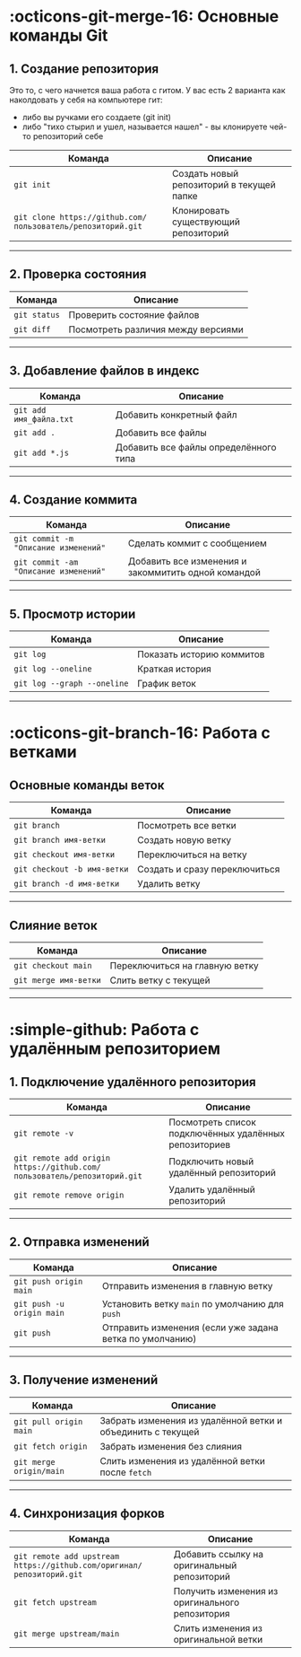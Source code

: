# :octicons-git-merge-16: Основные команды Git

## 1. Создание репозитория

Это то, с чего начнется ваша работа с гитом. У вас есть 2 варианта как наколдовать у себя на компьютере гит:

- либо вы ручками его создаете (git init)
- либо "тихо стырил и ушел, называется нашел" - вы клонируете чей-то репозиторий себе

| Команда                                                     | Описание                                  |
| ----------------------------------------------------------- | ----------------------------------------- |
| `git init`                                                  | Создать новый репозиторий в текущей папке |
| `git clone https://github.com/пользователь/репозиторий.git` | Клонировать существующий репозиторий      |

---

## 2. Проверка состояния

| Команда      | Описание                           |
| ------------ | ---------------------------------- |
| `git status` | Проверить состояние файлов         |
| `git diff`   | Посмотреть различия между версиями |

---

## 3. Добавление файлов в индекс

| Команда                 | Описание                              |
| ----------------------- | ------------------------------------- |
| `git add имя_файла.txt` | Добавить конкретный файл              |
| `git add .`             | Добавить все файлы                    |
| `git add *.js`          | Добавить все файлы определённого типа |

---

## 4. Создание коммита

| Команда                               | Описание                                            |
| ------------------------------------- | --------------------------------------------------- |
| `git commit -m "Описание изменений"`  | Сделать коммит с сообщением                         |
| `git commit -am "Описание изменений"` | Добавить все изменения и закоммитить одной командой |

---

## 5. Просмотр истории

| Команда                     | Описание                  |
| --------------------------- | ------------------------- |
| `git log`                   | Показать историю коммитов |
| `git log --oneline`         | Краткая история           |
| `git log --graph --oneline` | График веток              |

---

# :octicons-git-branch-16: Работа с ветками

## Основные команды веток

| Команда                     | Описание                      |
| --------------------------- | ----------------------------- |
| `git branch`                | Посмотреть все ветки          |
| `git branch имя-ветки`      | Создать новую ветку           |
| `git checkout имя-ветки`    | Переключиться на ветку        |
| `git checkout -b имя-ветки` | Создать и сразу переключиться |
| `git branch -d имя-ветки`   | Удалить ветку                 |

---

## Слияние веток

| Команда               | Описание                       |
| --------------------- | ------------------------------ |
| `git checkout main`   | Переключиться на главную ветку |
| `git merge имя-ветки` | Слить ветку с текущей          |

---

# :simple-github: Работа с удалённым репозиторием

## 1. Подключение удалённого репозитория

| Команда                                                                 | Описание                                              |
| ----------------------------------------------------------------------- | ----------------------------------------------------- |
| `git remote -v`                                                         | Посмотреть список подключённых удалённых репозиториев |
| `git remote add origin https://github.com/пользователь/репозиторий.git` | Подключить новый удалённый репозиторий                |
| `git remote remove origin`                                              | Удалить удалённый репозиторий                         |

---

## 2. Отправка изменений

| Команда                   | Описание                                                 |
| ------------------------- | -------------------------------------------------------- |
| `git push origin main`    | Отправить изменения в главную ветку                      |
| `git push -u origin main` | Установить ветку `main` по умолчанию для `push`          |
| `git push`                | Отправить изменения (если уже задана ветка по умолчанию) |

---

## 3. Получение изменений

| Команда                 | Описание                                                    |
| ----------------------- | ----------------------------------------------------------- |
| `git pull origin main`  | Забрать изменения из удалённой ветки и объединить с текущей |
| `git fetch origin`      | Забрать изменения без слияния                               |
| `git merge origin/main` | Слить изменения из удалённой ветки после `fetch`            |

---

## 4. Синхронизация форков

| Команда                                                               | Описание                                        |
| --------------------------------------------------------------------- | ----------------------------------------------- |
| `git remote add upstream https://github.com/оригинал/репозиторий.git` | Добавить ссылку на оригинальный репозиторий     |
| `git fetch upstream`                                                  | Получить изменения из оригинального репозитория |
| `git merge upstream/main`                                             | Слить изменения из оригинальной ветки           |
